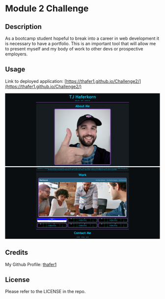 # Module 2 Challenge

## Description

As a bootcamp student hopeful to break into a career in web development it is necessary to have a portfolio. This is an important tool that will allow me to present myself and my body of work to other devs or prospective employers.

## Usage

Link to deployed application: [https://thafer1.github.io/Challenge2/](https://thafer1.github.io/Challenge2/)

<img src="assets\images\Screenshot_top.png">
<img src="assets\images\Screenshot_bot.png">

## Credits

My Github Profile: [thafer1](https://github.com/thafer1)

## License

Please refer to the LICENSE in the repo.